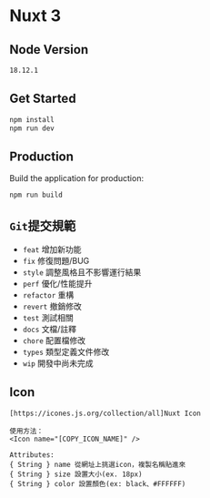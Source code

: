 # Nuxt 3

## Node Version
```bash
18.12.1
```

## Get Started
```bash
npm install
npm run dev
```

## Production
Build the application for production:
```bash
npm run build
```

## `Git`提交規範
  - `feat` 增加新功能
  - `fix` 修復問題/BUG
  - `style` 調整風格且不影響運行結果
  - `perf` 優化/性能提升
  - `refactor` 重構
  - `revert` 撤銷修改
  - `test` 測試相關
  - `docs` 文檔/註釋
  - `chore` 配置檔修改
  - `types` 類型定義文件修改
  - `wip` 開發中尚未完成

## Icon
```
[https://icones.js.org/collection/all]Nuxt Icon

使用方法：
<Icon name="[COPY_ICON_NAME]" />

Attributes: 
{ String } name 從網址上挑選icon，複製名稱貼進來
{ String } size 設置大小(ex. 18px)
{ String } color 設置顏色(ex: black、#FFFFFF)
```